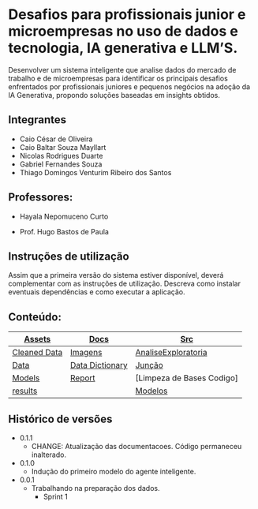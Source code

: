 # Desafios para profissionais junior e microempresas no uso de dados e tecnologia, IA generativa e LLM’S.

Desenvolver um sistema inteligente que analise dados do mercado de trabalho e de microempresas para identificar os principais desafios enfrentados por profissionais juniores e pequenos negócios na adoção da IA ​​Generativa, propondo soluções baseadas em insights obtidos.

## Integrantes
* Caio César de Oliveira
* Caio Baltar Souza Mayllart
* Nicolas Rodrigues Duarte
* Gabriel Fernandes Souza
* Thiago Domingos Venturim Ribeiro dos Santos

## Professores:

* Hayala Nepomuceno Curto

* Prof. Hugo Bastos de Paula

## Instruções de utilização

Assim que a primeira versão do sistema estiver disponível, deverá complementar com as instruções de utilização. Descreva como instalar eventuais dependências e como executar a aplicação.

## Conteúdo: 

| [Assets](/assets/)                   | [Docs](/docs/)                           | [Src](/src/)                                                 |
|--------------------------------------|------------------------------------------|--------------------------------------------------------------|
| [Cleaned Data](/assets/cleaned_data) | [Imagens](/docs/imagens)                 | [AnaliseExploratoria](/src/AnaliseExploratoriaDeDadosCodigo) | 
| [Data](/assets/data)                 | [Data Dictionary](/docs/data_dictionary) | [Junção](/src/Codigo_Juncao)                                 |  
| [Models](/assets/models)             | [Report](/docs/report.md)                | [Limpeza de Bases Codigo]                                    | 
| [results](/assets/results)           |                                          | [Modelos](/src/Modelos_Corrigidos)                           | 



## Histórico de versões

* 0.1.1
    * CHANGE: Atualização das documentacoes. Código permaneceu inalterado.
* 0.1.0
    * Indução do primeiro modelo do agente inteligente.
* 0.0.1
    * Trabalhando na preparação dos dados.
         * Sprint 1
           

